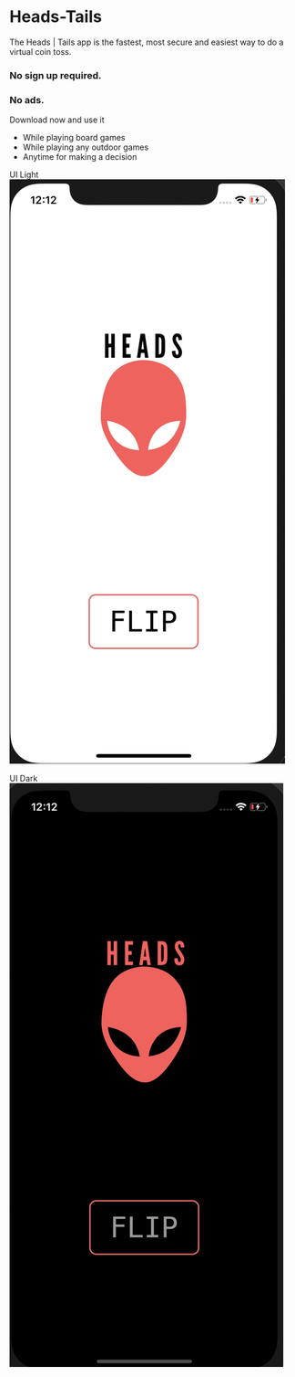 # Heads-Tails
The Heads | Tails app is the fastest, most secure and easiest way to do a virtual coin toss.

### No sign up required.
### No ads.

Download now and use it 
- While playing board games
- While playing any outdoor games
- Anytime for making a decision

UI Light
![Heads | Tails](https://github.com/bugz-app-developer/Heads-Tails/blob/master/light.png)


UI Dark
![Heads | Tails](https://github.com/bugz-app-developer/Heads-Tails/blob/master/dark.png)
